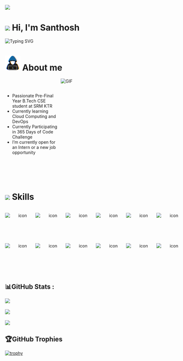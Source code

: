 <img src="https://user-images.githubusercontent.com/73097560/115834477-dbab4500-a447-11eb-908a-139a6edaec5c.gif"><br>
# <img src="https://media.giphy.com/media/TEnXkcsHrP4YedChhA/giphy.gif" width ="25"> <b>Hi, I'm Santhosh</b>
<!--  <h1>
    Hello, I'm Santhosh
    <img src="https://media.giphy.com/media/hvRJCLFzcasrR4ia7z/giphy.gif" width="30px"/>
  </h1>
-->
![Typing SVG](https://readme-typing-svg.demolab.com?font=Shadows+Into+Light&weight=400&size=30&duration=2500&pause=1000&color=691AF7&background=FFFFFF00&center=true&random=false&width=435&separator=%3C&lines=Welcome+to+my+Github+Profile%3CAm+a+Pre-Final+Year+Computer+Science+Student%3CProgrammer%3CDevops+Enthusiasts%3CData+aficionados%3CLove+to+Explore+Different+Domains+;)
<!-- <p align='center'><img src="https://media.giphy.com/media/QvpqTCiEcwtvx6wwJK/giphy.gif" width="270" height="270" frameBorder="0" class="giphy-embed" allowFullScreen></img></p> -->


# <picture><img src = "https://github.com/psanthosh07/psanthosh07/blob/main/Assets/about_me.gif" width = 50px></picture> **About me**
<img align="right" height="300px" width= "320px" alt="GIF" src="https://media.giphy.com/media/CVtNe84hhYF9u/giphy.gif" /></img> <br>
<br>
- Passionate Pre-Final Year B.Tech CSE student at SRM KTR
- Currently learning Cloud Computing and DevOps
- Currently Participating in 365 Days of Code Challenge
- I’m currently open for an Intern or a new job opportunity

<br><br>
<br><br>
# <img src="https://media2.giphy.com/media/QssGEmpkyEOhBCb7e1/giphy.gif?cid=ecf05e47a0n3gi1bfqntqmob8g9aid1oyj2wr3ds3mg700bl&rid=giphy.gif" width ="25"><b> Skills</b>
<br> 

<div align="center">

<div style="display: flex; align-items: flex-start;"><img src="https://techstack-generator.vercel.app/python-icon.svg" alt="icon" width="100" height="100" /><img src="https://techstack-generator.vercel.app/cpp-icon.svg" alt="icon" width="100" height="100" /><img src="https://techstack-generator.vercel.app/java-icon.svg" alt="icon" width="100" height="100" /><img src="https://techstack-generator.vercel.app/csharp-icon.svg" alt="icon" width="100" height="100" /><img src="https://techstack-generator.vercel.app/aws-icon.svg" alt="icon" width="100" height="100" /><img src="https://techstack-generator.vercel.app/docker-icon.svg" alt="icon" width="100" height="100" /></div><div style="display: flex; align-items: flex-start;"><img src="https://techstack-generator.vercel.app/js-icon.svg" alt="icon" width="100" height="100" /><img src="https://techstack-generator.vercel.app/django-icon.svg" alt="icon" width="100" height="100" /><img src="https://techstack-generator.vercel.app/mysql-icon.svg" alt="icon" width="100" height="100" /><img src="https://techstack-generator.vercel.app/nginx-icon.svg" alt="icon" width="100" height="100" /><img src="https://techstack-generator.vercel.app/raspberrypi-icon.svg" alt="icon" width="100" height="100" /><img src="https://techstack-generator.vercel.app/react-icon.svg" alt="icon" width="100" height="100" /></div>
</div>
 
## 📊GitHub Stats :
![](https://github-readme-stats.vercel.app/api/top-langs/?username=psanthosh07&theme=radical&hide_border=false&include_all_commits=false&count_private=false&layout=compact)<br/>
<br>
![](https://github-readme-streak-stats.herokuapp.com/?user=psanthosh07&theme=radical&hide_border=false)<br/>
<br>
![](https://github-readme-stats.vercel.app/api?username=psanthosh07&theme=radical&hide_border=false&include_all_commits=false&count_private=false)<br/>



## 🏆GitHub Trophies

[![trophy](https://github-profile-trophy.vercel.app/?username=psanthosh07&rank=-?,-C&theme=onedark)](https://github.com/ryo-ma/github-profile-trophy) 
